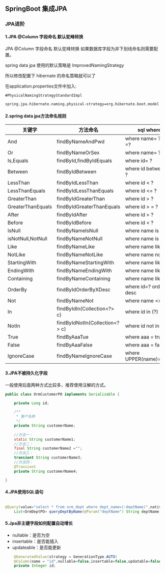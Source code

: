 ## SpringBoot 集成JPA


### JPA进阶


#### 1.JPA @Column 字段命名 默认驼峰转换

JPA @Column 字段命名 默认驼峰转换  如果数据库字段为非下划线命名则需要配置。

spring data jpa 使用的默认策略是 ImprovedNamingStrategy

所以修改配置下 hibernate 的命名策略就可以了

在application.properties文件中加入:

```xml
#PhysicalNamingStrategyStandardImpl

spring.jpa.hibernate.naming.physical-strategy=org.hibernate.boot.model.naming.PhysicalNamingStrategyStandardImpl
```


#### 2.spring data jpa方法命名规则

| 关键字            | 方法命名                       | sql where字句              |
| ----------------- | ------------------------------ | -------------------------- |
| And               | findByNameAndPwd               | where name= ? and pwd =?   |
| Or                | findByNameOrSex                | where name= ? or sex=?     |
| Is,Equals         | findById,findByIdEquals        | where id= ?                |
| Between           | findByIdBetween                | where id between ? and ?   |
| LessThan          | findByIdLessThan               | where id < ?               |
| LessThanEquals    | findByIdLessThanEquals         | where id <= ?              |
| GreaterThan       | findByIdGreaterThan            | where id > ?               |
| GreaterThanEquals | findByIdGreaterThanEquals      | where id > = ?             |
| After             | findByIdAfter                  | where id > ?               |
| Before            | findByIdBefore                 | where id < ?               |
| IsNull            | findByNameIsNull               | where name is null         |
| isNotNull,NotNull | findByNameNotNull              | where name is not null     |
| Like              | findByNameLike                 | where name like ?          |
| NotLike           | findByNameNotLike              | where name not like ?      |
| StartingWith      | findByNameStartingWith         | where name like '?%'       |
| EndingWith        | findByNameEndingWith           | where name like '%?'       |
| Containing        | findByNameContaining           | where name like '%?%'      |
| OrderBy           | findByIdOrderByXDesc           | where id=? order by x desc |
| Not               | findByNameNot                  | where name <> ?            |
| In                | findByIdIn(Collection<?> c)    | where id in (?)            |
| NotIn             | findByIdNotIn(Collection<?> c) | where id not  in (?)       |
| True              | findByAaaTue                   | where aaa = true           |
| False             | findByAaaFalse                 | where aaa = false          |
| IgnoreCase        | findByNameIgnoreCase           | where UPPER(name)=UPPER(?) |

#### 3.JPA不被持久化字段

 一般使用后面两种方式比较多，推荐使用注解的方式。 

```java
public class OrmCustomerPO implements Serializable {

	private Long id;

	/**
	 * 客户名称
	 */
	private String customerName;
    
	//方法一：
	static String customerName1;
	//方法二：
	final String customerName2 ="";
	//方法三：
	transient String customerName3;
	//方法四：
	@Transient
	private String customerName4;

}
```

#### 4.JPA使用SQL语句

```java

@Query(value="select * from orm_dept where dept_name=(:deptName)",nativeQuery = true)
	List<OrmDeptPO> queryDeptByName(@Param("deptName") String deptName);
```



#### 5.Jpa非主键字段如何配置自动增长

- nullable：是否为空
- insertable：是否能插入
- updateable：是否能更新

```java
    @GeneratedValue(strategy = GenerationType.AUTO)
    @Column(name = "id",nullable=false,insertable=false,updatable=false,columnDefinition="numeric(19,0) IDENTITY")
    private Integer id;
```

